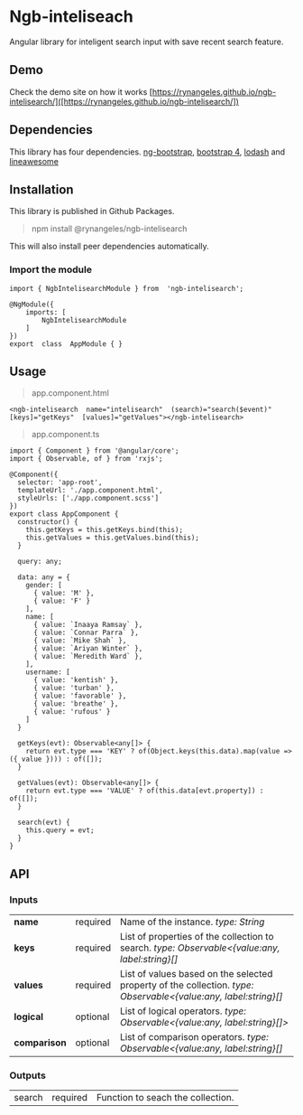 


# Ngb-inteliseach

Angular library for inteligent search input with save recent search feature.

## Demo

Check the demo site on how it works [https://rynangeles.github.io/ngb-intelisearch/]([https://rynangeles.github.io/ngb-intelisearch/])

## Dependencies

This library has four dependencies. [ng-bootstrap](https://github.com/ng-bootstrap/ng-bootstrap), [bootstrap 4](https://getbootstrap.com/), [lodash](https://lodash.com/) and [lineawesome](https://icons8.com/line-awesome)

## Installation

This library is published in Github Packages. 

> npm install @rynangeles/ngb-intelisearch

This will also install peer dependencies automatically.

###  Import the module
    import { NgbIntelisearchModule } from  'ngb-intelisearch';

	@NgModule({
		imports: [
			NgbIntelisearchModule
		]
	})
	export  class  AppModule { }

## Usage

> app.component.html

	<ngb-intelisearch  name="intelisearch"  (search)="search($event)"  [keys]="getKeys"  [values]="getValues"></ngb-intelisearch>
> app.component.ts

	

    import { Component } from '@angular/core';
    import { Observable, of } from 'rxjs';
    
    @Component({
      selector: 'app-root',
      templateUrl: './app.component.html',
      styleUrls: ['./app.component.scss']
    })
    export class AppComponent {
      constructor() {
        this.getKeys = this.getKeys.bind(this);
        this.getValues = this.getValues.bind(this);
      }
    
      query: any;
    
      data: any = {
        gender: [
          { value: 'M' },
          { value: 'F' }
        ],
        name: [
          { value: `Inaaya Ramsay` },
          { value: `Connar Parra` },
          { value: `Mike Shah` },
          { value: `Ariyan Winter` },
          { value: `Meredith Ward` },
        ],
        username: [
          { value: 'kentish' },
          { value: 'turban' },
          { value: 'favorable' },
          { value: 'breathe' },
          { value: 'rufous' }
        ]
      }
    
      getKeys(evt): Observable<any[]> {
        return evt.type === 'KEY' ? of(Object.keys(this.data).map(value => ({ value }))) : of([]);
      }
    
      getValues(evt): Observable<any[]> {
        return evt.type === 'VALUE' ? of(this.data[evt.property]) : of([]);
      }
    
      search(evt) {
        this.query = evt;
      }
    }

## API
### Inputs 
| | | |
|--|--|--|
| **name** | required | Name of the instance. *type: String* |
| **keys** | required | List of properties of the collection to search. *type: Observable<{value:any, label:string}[]* |
| **values** | required | List of values based on the selected property of the collection. *type: Observable<{value:any, label:string}[]* |
| **logical** | optional | List of logical operators. *type: Observable<{value:any, label:string}[]>* |
| **comparison** | optional | List of comparison operators. *type: Observable<{value:any, label:string}[]* |

### Outputs 
| | | |
|--|--|--|
| search | required | Function to seach the collection. |

